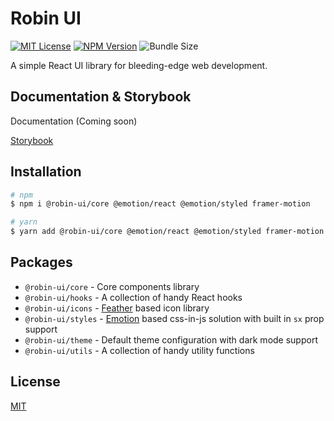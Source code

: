 # Robin UI

[![MIT License](https://img.shields.io/github/license/robinh-jsx/robin-ui?color=blue)](https://github.com/robinh-jsx/robin-ui/blob/HEAD/LICENSE)
[![NPM Version](https://img.shields.io/npm/v/@robin-ui/core)](https://www.npmjs.com/package/@robin-ui/core)
![Bundle Size](https://img.shields.io/bundlephobia/minzip/@robin-ui/core)

A simple React UI library for bleeding-edge web development.

## Documentation & Storybook

Documentation (Coming soon)

[Storybook](https://master--6293dc276b9544003ae34663.chromatic.com/)

## Installation

```sh
# npm
$ npm i @robin-ui/core @emotion/react @emotion/styled framer-motion

# yarn
$ yarn add @robin-ui/core @emotion/react @emotion/styled framer-motion
```

## Packages

- `@robin-ui/core` - Core components library
- `@robin-ui/hooks` - A collection of handy React hooks
- `@robin-ui/icons` - [Feather](https://feathericons.com/) based icon library
- `@robin-ui/styles` - [Emotion](https://emotion.sh/) based css-in-js solution with built in `sx` prop support
- `@robin-ui/theme` - Default theme configuration with dark mode support
- `@robin-ui/utils` - A collection of handy utility functions

## License

[MIT](https://github.com/robinh-jsx/robin-ui/blob/master/LICENSE)

